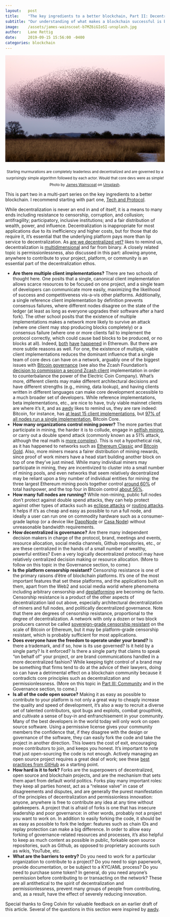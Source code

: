 ```yaml
---
layout:   post
title:    "The key ingredients to a better blockchain, Part II: Decentralization"
subtitle: "Our understanding of what makes a blockchain successful is becoming clear. What will it take to succeed?"
image:    /assets/james-wainscoat-b7MZ6iGIoSI-unsplash.jpg
author:   Lane Rettig
date:     2019-09-15 15:56:00 -0400
categories: blockchain
---
```


![A flock of starlings](/assets/james-wainscoat-b7MZ6iGIoSI-unsplash.jpg)

<p style="text-align: center"><sub>Starling murmurations are completely leaderless and decentralized and are governed by a surprisingly simple algorithm followed by each actor. Would that core devs were as simple! Photo by <a href="https://unsplash.com/@tumbao1949?utm_source=unsplash&utm_medium=referral&utm_content=creditCopyText">James Wainscoat</a> on <a href="https://unsplash.com/collections/8639019/decentralization?utm_source=unsplash&utm_medium=referral&utm_content=creditCopyText">Unsplash</a>.</sub></p>

This is part two in a multi-part series on the key ingredients to a better blockchain. I recommend starting with part one, [Tech and Protocol](/blockchain/2019/09/09/key-ingredients-better-blockchain-part-i-tech-and-protocol.html).

While decentralization is never an end in and of itself, it is a means to many ends including resistance to censorship, corruption, and collusion; antifragility; participatory, inclusive institutions; and a fair distribution of wealth, power, and influence. Decentralization is inappropriate for most applications due to its inefficiency and higher costs, but for those that do require it, it’s essential that the underlying platform pays more than lip service to decentralization. As [are we decentralized yet?](https://arewedecentralizedyet.com/) likes to remind us, decentralization is [multidimensional](https://medium.com/@VitalikButerin/the-meaning-of-decentralization-a0c92b76a274) and far from binary. A closely related topic is permissionlessness, also discussed in this part: allowing anyone, anywhere to contribute to your project, platform, or community is an essential part of the decentralization ethos.

*   **Are there multiple client implementations?** There are two schools of thought here. One posits that a single, canonical client implementation allows scarce resources to be focused on one project, and a single team of developers can communicate more easily, maximizing the likelihood of success and competitiveness vis-a-vis other platforms. Additionally, a single reference client implementation by definition prevents consensus failures, where different nodes disagree on the state of the ledger (at least as long as everyone upgrades their software after a hard fork). The other school posits that the existence of multiple implementations makes a network more likely to survive an attack (where one client may stop producing blocks completely) or a consensus failure (where one or more clients fail to implement the protocol correctly, which could cause bad blocks to be produced, or no blocks at all). Indeed, [both](https://www.infoq.com/news/2016/09/Ethereum-DOS-Attack/) [have](https://blog.ethereum.org/2016/11/25/security-alert-11242016-consensus-bug-geth-v1-4-19-v1-5-2/) [happened](https://www.coindesk.com/ethereums-next-blockchain-upgrade-faces-delay-after-testing-failure) in Ethereum. But there are more subtle reasons as well. For one, the existence of multiple, viable client implementations reduces the dominant influence that a single team of core devs can have on a network, arguably one of the biggest issues with [Bitcoin governance](https://policyreview.info/articles/analysis/invisible-politics-bitcoin-governance-crisis-decentralised-infrastructure) (see also the Zcash Foundation’s [decision to commission a second Zcash client](https://www.zfnd.org/blog/zebra-zcash-node-client/) implementation in order to counterbalance the power of the Electric Coin Company). What’s more, different clients may make different architectural decisions and have different strengths (e.g., mining, data lookup), and having clients written in different languages can make core development accessible to a much broader set of developers. While reference implementations, beta implementations, etc., are nice to have, truly viable mainnet clients are where it’s it, and as [awdy](https://arewedecentralizedyet.com/) likes to remind us, they are rare indeed: Bitcoin, for instance, has [at least 15 client implementations](https://en.bitcoin.it/wiki/Clients), but [97% of all nodes run a single implementation](https://coin.dance/nodes), Bitcoin Core.
*   **How many organizations control mining power?** The more parties that participate in mining, the harder it is to collude, engage in [selfish mining](https://arxiv.org/pdf/1311.0243.pdf), or carry out a double spend attack (commonly known as a 51% attack, although the real math is [more complex](https://bitcoil.co.il/Doublespend.pdf)). This is not a hypothetical risk, as it has happened to networks such as [Ethereum Classic](https://qz.com/1516994/ethereum-classic-got-hit-by-a-51-attack/) and [Bitcoin Gold](https://fortune.com/2018/05/29/bitcoin-gold-hack/). Also, more miners means a fairer distribution of mining rewards, since proof of work miners have a head start building another block on top of one they’ve just mined. While many individual miners may participate in mining, they are incentivized to cluster into a small number of mining pools, and even networks that seem relatively decentralized may be reliant upon a tiny number of individual entities for mining: the three largest Ethereum mining pools together control [around 60%](https://etherscan.io/stat/miner?range=7&blocktype=blocks) of total hashpower, and the top four in Bitcoin control [about 56%](https://www.blockchain.com/pools?).
*   **How many full nodes are running?** While non-mining, public full nodes don’t protect against double spend attacks, they can help protect against other types of attacks such as [eclipse attacks](https://www.radixdlt.com/post/what-is-an-eclipse-attack/) or [routing attacks](https://btc-hijack.ethz.ch/). It helps if it’s as cheap and easy as possible to run a full node, and ideally a user can run one on commodity hardware such as a consumer-grade laptop (or a device like [DappNode](https://dappnode.io/) or [Casa Node](https://keys.casa/lightning-bitcoin-node/)) without unreasonable bandwidth requirements.
*   **How decentralized is governance?** Are there many independent decision makers in charge of the protocol, brand, meetings and events, resource allocation, social media channels, Github repositories, etc., or are these centralized in the hands of a small number of wealthy, powerful entities? Even a very logically decentralized protocol may have relatively centralized decision making or resource allocation. (More to follow on this topic in the Governance section, to come.)
*   **Is the platform censorship resistant?** Censorship resistance is one of the primary raisons d’être of blockchain platforms. It’s one of the most important features that set these platforms, and the applications built on them, apart from the Web2 and social media world where phenomena including arbitrary censorship and [deplatforming](https://en.wikipedia.org/wiki/Deplatforming#Social_media) are becoming de facto. Censorship resistance is a product of the other aspects of decentralization laid out above, especially architectural decentralization of miners and full nodes, and politically decentralized governance. Note that there are degrees of censorship resistance, proportional to the degree of decentralization. A network with only a dozen or two block producers cannot be called [sovereign-grade censorship resistant](https://medium.com/@LarrySukernik/sovereign-grade-and-platform-grade-censorship-resistance-c1fb7b6b492a) on the scale of Bitcoin or Ethereum, but it may be platform-grade censorship resistant, which is probably sufficient for most applications.
*   **Does everyone have the freedom to operate under your brand?** Is there a trademark, and if so, how is its use governed? Is it held by a single party? Is it enforced? Is there a single party that claims to speak “on behalf of” your project, or are brand communications handled in a more decentralized fashion? While keeping tight control of a brand may be something that firms tend to do at the advice of their lawyers, doing so can have a detrimental effect on a blockchain community because it contradicts core principles such as decentralization and permissionlessness. (More on this topic in [Part III: Community](/blockchain/community/2019/09/19/key-ingredients-better-blockchain-part-iii-community.html) and in the Governance section, to come.)
*   **Is all of the code open source?** Making it as easy as possible to contribute to your platform is not only a great way to cheaply increase the quality and speed of development, it’s also a way to recruit a diverse set of talented contributors, spot bugs and exploits, combat groupthink, and cultivate a sense of buy-in and enfranchisement in your community. Many of the best developers in the world today will only work on open source software. Using a permissive license gives your community members the confidence that, if they disagree with the design or governance of the software, they can easily fork the code and take the project in another direction. This lowers the cost of exit, encouraging more contributors to join, and keeps you honest. It’s important to note that just open-sourcing the code is not enough. Actively managing an open source project requires a great deal of work; see these [best practices from GitHub](https://opensource.guide/best-practices/) as a starting point.
*   **How hard is it to fork?** Forks are the superpowers of decentralized, open source and blockchain projects, and are the mechanism that sets them apart from default world politics. Forks play many important roles: they keep all parties honest, act as a “release valve” in case of disagreements and disputes, and are generally the purest manifestation of the principles of decentralization and permissionless innovation: anyone, anywhere is free to contribute any idea at any time without gatekeepers. A project that is afraid of forks is one that has insecure leadership and poor governance: in other words, probably not a project you want to work on. In addition to easily forking the code, it should be as easy as possible to fork the ledger: features such as chain IDs and replay protection can make a big difference. In order to allow easy forking of governance-related resources and processes, it’s also helpful to keep as much content as possible in public, forkable open source repositories, such as Github, as opposed to proprietary accounts such as wikis, YouTube, etc.
*   **What are the barriers to entry?** Do you need to work for a particular organization to contribute to a project? Do you need to sign paperwork, provide documentation, or be subject to a KYC/AML process? Do you need to purchase some token? In general, do you need anyone’s permission before contributing to or transacting on the network? These are all antithetical to the spirit of decentralization and permissionlessness, prevent many groups of people from contributing, and, as a result, have the effect of severely reducing innovation.

Special thanks to Greg Colvin for valuable feedback on an earlier draft of this article. Several of the questions in this section were inspired by [awdy](https://arewedecentralizedyet.com/).
